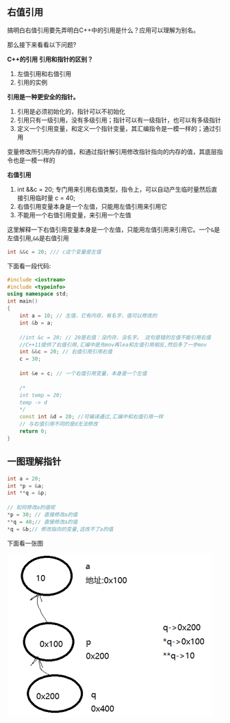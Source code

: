 ## 右值引用

搞明白右值引用要先弄明白C++中的引用是什么？应用可以理解为别名。

那么接下来看看以下问题?

**C++的引用   引用和指针的区别？**
1. 左值引用和右值引用
2. 引用的实例

**引用是一种更安全的指针。**
1. 引用是必须初始化的，指针可以不初始化
2. 引用只有一级引用，没有多级引用；指针可以有一级指针，也可以有多级指针
3. 定义一个引用变量，和定义一个指针变量，其汇编指令是一模一样的；通过引用

变量修改所引用内存的值，和通过指针解引用修改指针指向的内存的值，其底层指令也是一模一样的

**右值引用**
1. int &&c = 20; 专门用来引用右值类型，指令上，可以自动产生临时量然后直接引用临时量 c = 40;
2. 右值引用变量本身是一个左值，只能用左值引用来引用它
3. 不能用一个右值引用变量，来引用一个左值

这里解释一下右值引用变量本身是一个左值，只能用左值引用来引用它。一个`&`是左值引用,`&&`是右值引用

```C++
int &&c = 20; /// c这个变量是左值
```

下面看一段代码:


```C++
#include <iostream>
#include <typeinfo>
using namespace std;
int main()
{
	int a = 10; // 左值，它有内存，有名字，值可以修改的
	int &b = a;

	//int &c = 20; // 20是右值：没内存，没名字。 这句是错的左值不能引用右值
	//C++11提供了右值引用,汇编中是先mov再lea和左值引用相反,然后多了一步mov
	int &&c = 20; // 右值引用引用右值
	c = 30;

	int &e = c; // 一个右值引用变量，本身是一个左值

	/*
	int temp = 20;
	temp -> d
	*/
	const int &d = 20; //可编译通过,汇编中和右值引用一样
	// 与右值引用不同的是d无法修改
	return 0;
}
```

## 一图理解指针

```C++
int a = 20;
int *p = &a;
int **q = &p;

// 如何修改a的值呢
*p = 30; // 直接修改a的值
**q = 40;// 直接修改a的值
*q = &b;// 修改指向的变量,这改不了a的值
```

下面看一张图

![二级指针图](./resource/pointer.png)